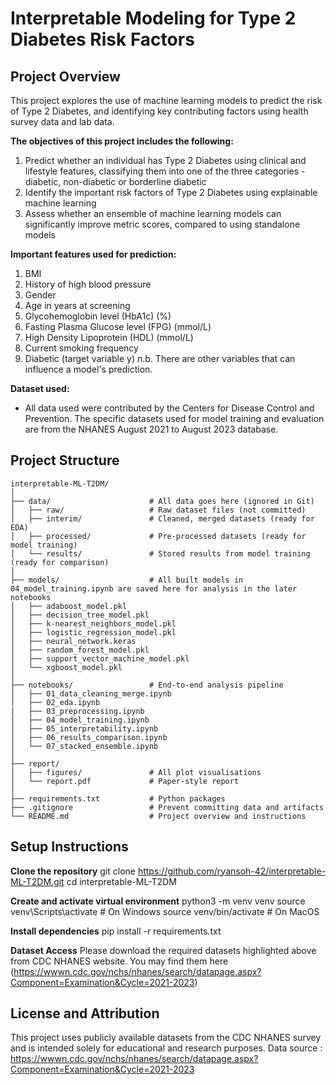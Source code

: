 # Interpretable Modeling for Type 2 Diabetes Risk Factors

## Project Overview
This project explores the use of machine learning models to predict the risk of Type 2 Diabetes, and identifying key contributing factors using health survey data and lab data.

**The objectives of this project includes the following:**
1. Predict whether an individual has Type 2 Diabetes using clinical and lifestyle features, classifying them into one of the three categories - diabetic, non-diabetic or borderline diabetic
2. Identify the important risk factors of Type 2 Diabetes using explainable machine learning
3. Assess whether an ensemble of machine learning models can significantly improve metric scores, compared to using standalone models

**Important features used for prediction:**
1. BMI
2. History of high blood pressure
3. Gender
4. Age in years at screening
5. Glycohemoglobin level (HbA1c) (%)
6. Fasting Plasma Glucose level (FPG) (mmol/L)
7. High Density Lipoprotein (HDL) (mmol/L)
8. Current smoking frequency
9. Diabetic (target variable y)
n.b. There are other variables that can influence a model's prediction.

**Dataset used:**
- All data used were contributed by the Centers for Disease Control and Prevention. The specific datasets used for model training and evaluation are from the NHANES August 2021 to August 2023 database.

## Project Structure

```
interpretable-ML-T2DM/
│
├── data/                      # All data goes here (ignored in Git)
│   ├── raw/                   # Raw dataset files (not committed)
│   ├── interim/               # Cleaned, merged datasets (ready for EDA)
│   ├── processed/             # Pre-processed datasets (ready for model training)
│   └── results/               # Stored results from model training (ready for comparison)
│
├── models/                    # All built models in 04_model_training.ipynb are saved here for analysis in the later notebooks
│   ├── adaboost_model.pkl
│   ├── decision_tree_model.pkl
│   ├── k-nearest_neighbors_model.pkl
│   ├── logistic_regression_model.pkl
│   ├── neural_network.keras
│   ├── random_forest_model.pkl
│   ├── support_vector_machine_model.pkl
│   └── xgboost_model.pkl
│
├── notebooks/                 # End-to-end analysis pipeline
│   ├── 01_data_cleaning_merge.ipynb
│   ├── 02_eda.ipynb
|   ├── 03_preprocessing.ipynb
│   ├── 04_model_training.ipynb
│   ├── 05_interpretability.ipynb
│   ├── 06_results_comparison.ipynb
│   └── 07_stacked_ensemble.ipynb
│
├── report/                    
│   ├── figures/               # All plot visualisations
│   └── report.pdf             # Paper-style report
│
├── requirements.txt           # Python packages
├── .gitignore                 # Prevent committing data and artifacts
└── README.md                  # Project overview and instructions
```

## Setup Instructions
**Clone the repository**
git clone https://github.com/ryansoh-42/interpretable-ML-T2DM.git
cd interpretable-ML-T2DM

**Create and activate virtual environment**
python3 -m venv venv
source venv\Scripts\activate # On Windows
source venv/bin/activate # On MacOS

**Install dependencies**
pip install -r requirements.txt

**Dataset Access**
Please download the required datasets highlighted above from CDC NHANES website. You may find them here (https://wwwn.cdc.gov/nchs/nhanes/search/datapage.aspx?Component=Examination&Cycle=2021-2023)

## License and Attribution
This project uses publicly available datasets from the CDC NHANES survey and is intended solely for educational and research purposes.
Data source :  https://wwwn.cdc.gov/nchs/nhanes/search/datapage.aspx?Component=Examination&Cycle=2021-2023